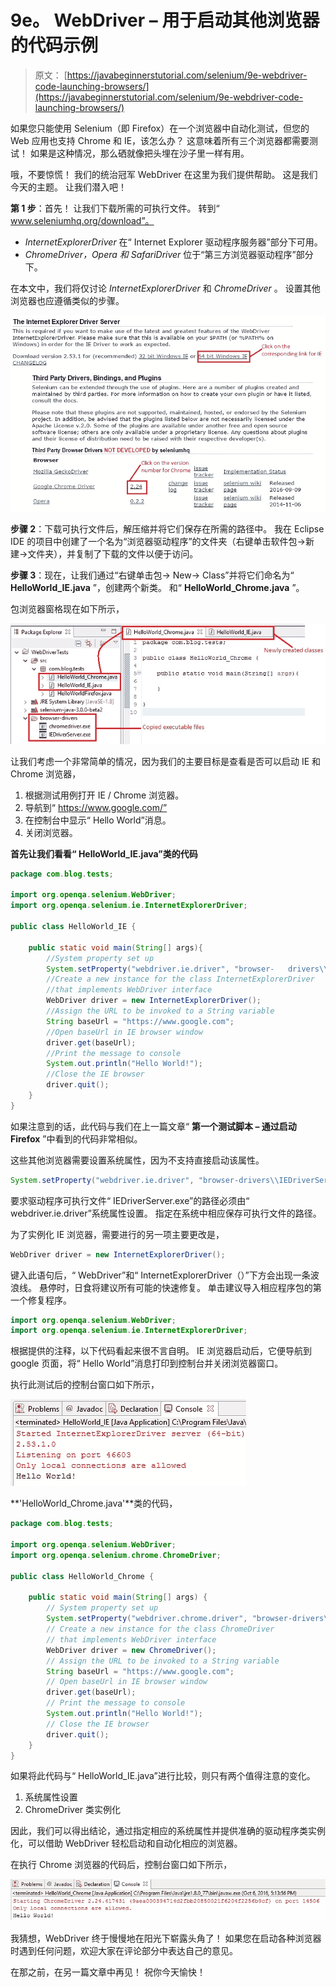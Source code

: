 # 9e。 WebDriver – 用于启动其他浏览器的代码示例

> 原文： [https://javabeginnerstutorial.com/selenium/9e-webdriver-code-launching-browsers/](https://javabeginnerstutorial.com/selenium/9e-webdriver-code-launching-browsers/)

如果您只能使用 Selenium（即 Firefox）在一个浏览器中自动化测试，但您的 Web 应用也支持 Chrome 和 IE，该怎么办？ 这意味着所有三个浏览器都需要测试！ 如果是这种情况，那么硒就像把头埋在沙子里一样有用。

哦，不要惊慌！ 我们的统治冠军 WebDriver 在这里为我们提供帮助。 这是我们今天的主题。 让我们潜入吧！

**第 1 步**：首先！ 让我们下载所需的可执行文件。 转到“ www.seleniumhq.org/download”。

*   *InternetExplorerDriver* 在“ Internet Explorer 驱动程序服务器”部分下可用。
*   *ChromeDriver，Opera 和 SafariDriver* 位于“第三方浏览器驱动程序”部分下。

在本文中，我们将仅讨论 *InternetExplorerDriver* 和 *ChromeDriver* 。 设置其他浏览器也应遵循类似的步骤。

![Browser download](img/10655a5d16771e9ca93d13474f7932c7.png)

**步骤 2**：下载可执行文件后，解压缩并将它们保存在所需的路径中。 我在 Eclipse IDE 的项目中创建了一个名为“浏览器驱动程序”的文件夹（右键单击软件包->新建->文件夹），并复制了下载的文件以便于访问。

**步骤 3**：现在，让我们通过“右键单击包-> New-> Class”并将它们命名为“ **HelloWorld_IE.java** ”，创建两个新类。 和“ **HelloWorld_Chrome.java** ”。

包浏览器窗格现在如下所示，

![Eclipse window](img/ebd69f7cfb885357926bbf804e51ae73.png)

让我们考虑一个非常简单的情况，因为我们的主要目标是查看是否可以启动 IE 和 Chrome 浏览器，

1.  根据测试用例打开 IE / Chrome 浏览器。
2.  导航到“ https://www.google.com/”
3.  在控制台中显示“ Hello World”消息。
4.  关闭浏览器。

**首先让我们看看“ HelloWorld_IE.java”类的代码**

```java
package com.blog.tests;

import org.openqa.selenium.WebDriver;
import org.openqa.selenium.ie.InternetExplorerDriver;

public class HelloWorld_IE {

	public static void main(String[] args){
		//System property set up
		System.setProperty("webdriver.ie.driver", "browser-   drivers\\IEDriverServer.exe");
		//Create a new instance for the class InternetExplorerDriver
		//that implements WebDriver interface
		WebDriver driver = new InternetExplorerDriver();
		//Assign the URL to be invoked to a String variable
		String baseUrl = "https://www.google.com";
		//Open baseUrl in IE browser window
		driver.get(baseUrl);
		//Print the message to console
		System.out.println("Hello World!");
		//Close the IE browser
		driver.quit();
	}
} 
```

如果注意到的话，此代码与我们在上一篇文章“ **第一个测试脚本 – 通过启动 Firefox** ”中看到的代码非常相似。

这些其他浏览器需要设置系统属性，因为不支持直接启动该属性。

```java
System.setProperty("webdriver.ie.driver", "browser-drivers\\IEDriverServer.exe");
```

要求驱动程序可执行文件“ IEDriverServer.exe”的路径必须由“ webdriver.ie.driver”系统属性设置。 指定在系统中相应保存可执行文件的路径。

为了实例化 IE 浏览器，需要进行的另一项主要更改是，

```java
WebDriver driver = new InternetExplorerDriver();
```

键入此语句后，“ WebDriver”和“ InternetExplorerDriver（）”下方会出现一条波浪线。 悬停时，日食将建议所有可能的快速修复。 单击建议导入相应程序包的第一个修复程序。

```java
import org.openqa.selenium.WebDriver;
import org.openqa.selenium.ie.InternetExplorerDriver;
```

根据提供的注释，以下代码看起来很不言自明。 IE 浏览器启动后，它便导航到 google 页面，将“ Hello World”消息打印到控制台并关闭浏览器窗口。

执行此测试后的控制台窗口如下所示，

![Eclipse console](img/80b565da3a0417d5f513219c7b3d81dc.png)

**'HelloWorld_Chrome.java'**类的代码，

```java
package com.blog.tests;

import org.openqa.selenium.WebDriver;
import org.openqa.selenium.chrome.ChromeDriver;

public class HelloWorld_Chrome {

	public static void main(String[] args) {
		// System property set up
		System.setProperty("webdriver.chrome.driver", "browser-drivers\\chromedriver.exe");
		// Create a new instance for the class ChromeDriver
		// that implements WebDriver interface
		WebDriver driver = new ChromeDriver();
		// Assign the URL to be invoked to a String variable
		String baseUrl = "https://www.google.com";
		// Open baseUrl in IE browser window
		driver.get(baseUrl);
		// Print the message to console
		System.out.println("Hello World!");
		// Close the IE browser
		driver.quit();
	}
}
```

如果将此代码与“ HelloWorld_IE.java”进行比较，则只有两个值得注意的变化。

1.  系统属性设置
2.  ChromeDriver 类实例化

因此，我们可以得出结论，通过指定相应的系统属性并提供准确的驱动程序类实例化，可以借助 WebDriver 轻松启动和自动化相应的浏览器。

在执行 Chrome 浏览器的代码后，控制台窗口如下所示，

![ConsoleOutput](img/dc6554a9843a4bed5594a69c7ae71c0d.png)

我猜想，WebDriver 终于慢慢地在阳光下崭露头角了！ 如果您在启动各种浏览器时遇到任何问题，欢迎大家在评论部分中表达自己的意见。

在那之前，在另一篇文章中再见！ 祝你今天愉快！

